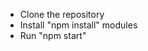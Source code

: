 
<ul>
  <li>Clone the repository</li>
  <li>Install "npm install" modules</li>
  <li>Run "npm start"</li>
</ul>